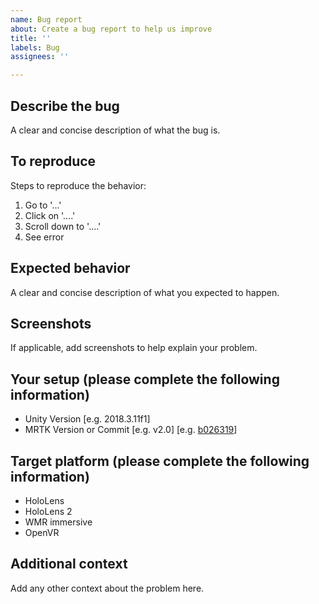 ```yaml
---
name: Bug report
about: Create a bug report to help us improve
title: ''
labels: Bug
assignees: ''

---
```


## Describe the bug

A clear and concise description of what the bug is.

## To reproduce

Steps to reproduce the behavior:

1. Go to '...'
2. Click on '....'
3. Scroll down to '....'
4. See error

## Expected behavior

A clear and concise description of what you expected to happen.

## Screenshots

If applicable, add screenshots to help explain your problem.

## Your setup (please complete the following information)

- Unity Version [e.g. 2018.3.11f1]
- MRTK Version or Commit [e.g. v2.0] [e.g. [b026319](https://github.com/microsoft/MixedRealityToolkit-Unity/commit/b0263190f4cf7636ec4aacb08d4224bcc5ec5719)]

## Target platform (please complete the following information)

- HoloLens
- HoloLens 2
- WMR immersive
- OpenVR

## Additional context

Add any other context about the problem here.

